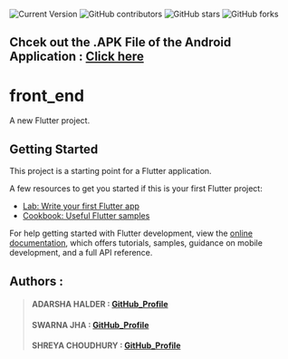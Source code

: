 ![Current Version](https://img.shields.io/badge/version-v0.1-blue)
![GitHub contributors](https://img.shields.io/github/contributors/swarnajha/Green-Community-)
![GitHub stars](https://img.shields.io/github/stars/swarnajha/Green-Community-style=social)
![GitHub forks](https://img.shields.io/github/forks/swarnajha/Green-Community-?style=social)





## Chcek out the .APK File of the Android Application : [Click here](https://drive.google.com/file/d/1Tk2LG3xaNrAxGiXuCV3TxV-QcvQzMHuo/view?usp=sharing)


# front_end

A new Flutter project.

## Getting Started

This project is a starting point for a Flutter application.

A few resources to get you started if this is your first Flutter project:

- [Lab: Write your first Flutter app](https://docs.flutter.dev/get-started/codelab)
- [Cookbook: Useful Flutter samples](https://docs.flutter.dev/cookbook)

For help getting started with Flutter development, view the
[online documentation](https://docs.flutter.dev/), which offers tutorials,
samples, guidance on mobile development, and a full API reference.


## Authors :

>#### ADARSHA HALDER : [GitHub_Profile](https://github.com/AdarshaHalder)
>#### SWARNA JHA : [GitHub_Profile](https://github.com/swarnajha)
>#### SHREYA CHOUDHURY : [GitHub_Profile](https://github.com/shreyac07)

